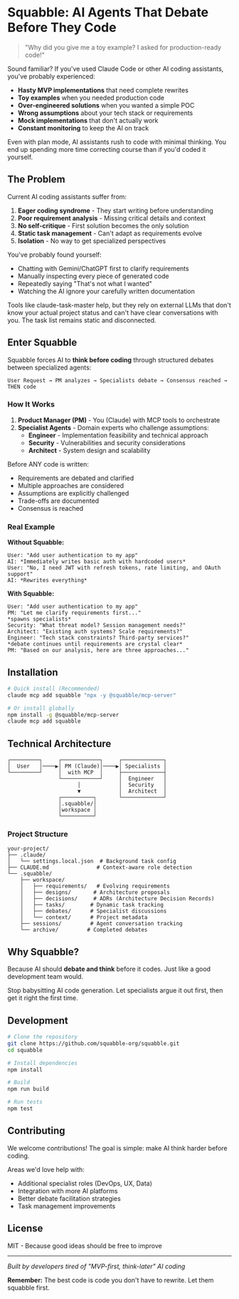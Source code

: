 # Squabble: AI Agents That Debate Before They Code

> "Why did you give me a toy example? I asked for production-ready code!"

Sound familiar? If you've used Claude Code or other AI coding assistants, you've probably experienced:

- **Hasty MVP implementations** that need complete rewrites
- **Toy examples** when you needed production code  
- **Over-engineered solutions** when you wanted a simple POC
- **Wrong assumptions** about your tech stack or requirements
- **Mock implementations** that don't actually work
- **Constant monitoring** to keep the AI on track

Even with plan mode, AI assistants rush to code with minimal thinking. You end up spending more time correcting course than if you'd coded it yourself.

## The Problem

Current AI coding assistants suffer from:

1. **Eager coding syndrome** - They start writing before understanding
2. **Poor requirement analysis** - Missing critical details and context  
3. **No self-critique** - First solution becomes the only solution
4. **Static task management** - Can't adapt as requirements evolve
5. **Isolation** - No way to get specialized perspectives

You've probably found yourself:
- Chatting with Gemini/ChatGPT first to clarify requirements
- Manually inspecting every piece of generated code
- Repeatedly saying "That's not what I wanted"
- Watching the AI ignore your carefully written documentation

Tools like claude-task-master help, but they rely on external LLMs that don't know your actual project status and can't have clear conversations with you. The task list remains static and disconnected.

## Enter Squabble

Squabble forces AI to **think before coding** through structured debates between specialized agents:

```
User Request → PM analyzes → Specialists debate → Consensus reached → THEN code
```

### How It Works

1. **Product Manager (PM)** - You (Claude) with MCP tools to orchestrate
2. **Specialist Agents** - Domain experts who challenge assumptions:
   - **Engineer** - Implementation feasibility and technical approach
   - **Security** - Vulnerabilities and security considerations  
   - **Architect** - System design and scalability

Before ANY code is written:
- Requirements are debated and clarified
- Multiple approaches are considered
- Assumptions are explicitly challenged
- Trade-offs are documented
- Consensus is reached

### Real Example

**Without Squabble:**
```
User: "Add user authentication to my app"
AI: *Immediately writes basic auth with hardcoded users*
User: "No, I need JWT with refresh tokens, rate limiting, and OAuth support"
AI: *Rewrites everything*
```

**With Squabble:**
```
User: "Add user authentication to my app"
PM: "Let me clarify requirements first..."
*spawns specialists*
Security: "What threat model? Session management needs?"
Architect: "Existing auth systems? Scale requirements?"
Engineer: "Tech stack constraints? Third-party services?"
*debate continues until requirements are crystal clear*
PM: "Based on our analysis, here are three approaches..."
```

## Installation

```bash
# Quick install (Recommended)
claude mcp add squabble "npx -y @squabble/mcp-server"

# Or install globally
npm install -g @squabble/mcp-server
claude mcp add squabble
```


## Technical Architecture

```
┌─────────┐     ┌────────────┐     ┌─────────────┐
│  User   │────▶│ PM (Claude)│────▶│ Specialists │
└─────────┘     │  with MCP  │     ├─────────────┤
                └────────────┘     │  Engineer   │
                      │            │  Security   │
                      ▼            │  Architect  │
                ┌──────────┐       └─────────────┘
                │.squabble/│
                │workspace │
                └──────────┘
```

### Project Structure

```
your-project/
├── .claude/
│   └── settings.local.json  # Background task config
├── CLAUDE.md               # Context-aware role detection
└── .squabble/
    ├── workspace/
    │   ├── requirements/   # Evolving requirements
    │   ├── designs/       # Architecture proposals
    │   ├── decisions/     # ADRs (Architecture Decision Records)
    │   ├── tasks/        # Dynamic task tracking
    │   ├── debates/      # Specialist discussions
    │   └── context/      # Project metadata
    ├── sessions/         # Agent conversation tracking
    └── archive/         # Completed debates
```

## Why Squabble?

Because AI should **debate and think** before it codes. Just like a good development team would.

Stop babysitting AI code generation. Let specialists argue it out first, then get it right the first time.

## Development

```bash
# Clone the repository
git clone https://github.com/squabble-org/squabble.git
cd squabble

# Install dependencies
npm install

# Build
npm run build

# Run tests
npm test
```

## Contributing

We welcome contributions! The goal is simple: make AI think harder before coding.

Areas we'd love help with:
- Additional specialist roles (DevOps, UX, Data)
- Integration with more AI platforms
- Better debate facilitation strategies
- Task management improvements

## License

MIT - Because good ideas should be free to improve

---

*Built by developers tired of "MVP-first, think-later" AI coding*

**Remember:** The best code is code you don't have to rewrite. Let them squabble first.